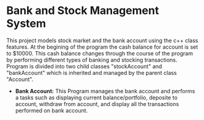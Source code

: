 # Bank and Stock Management System  
This project models stock market and the bank account using the c++ class features. At the begining of the program the cash balance for account is set to $10000. This cash balance changes through the course of the program by performing different types of banking and stocking transactions. Program is divided into two child  classes "stockAccount" and "bankAccount" which is inherited and managed by the parent class "Account".  

* **Bank Account:**  This Program manages the bank account and performs a tasks such as displaying current balance/portfolio, deposite to account, withdraw from account, and display all the transactions performed on bank account.


